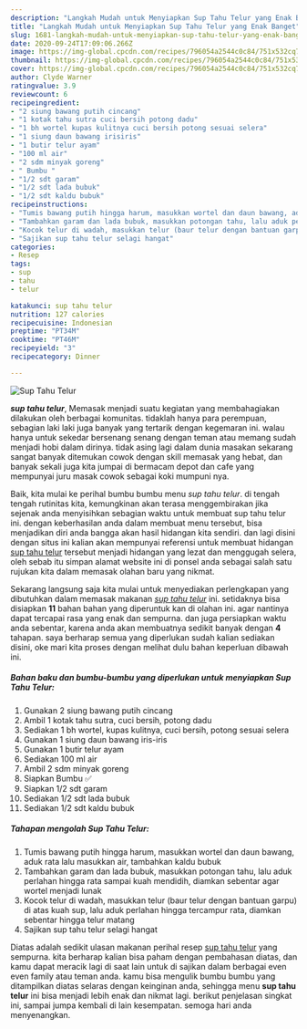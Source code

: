 ```yaml
---
description: "Langkah Mudah untuk Menyiapkan Sup Tahu Telur yang Enak Banget"
title: "Langkah Mudah untuk Menyiapkan Sup Tahu Telur yang Enak Banget"
slug: 1681-langkah-mudah-untuk-menyiapkan-sup-tahu-telur-yang-enak-banget
date: 2020-09-24T17:09:06.266Z
image: https://img-global.cpcdn.com/recipes/796054a2544c0c84/751x532cq70/sup-tahu-telur-foto-resep-utama.jpg
thumbnail: https://img-global.cpcdn.com/recipes/796054a2544c0c84/751x532cq70/sup-tahu-telur-foto-resep-utama.jpg
cover: https://img-global.cpcdn.com/recipes/796054a2544c0c84/751x532cq70/sup-tahu-telur-foto-resep-utama.jpg
author: Clyde Warner
ratingvalue: 3.9
reviewcount: 6
recipeingredient:
- "2 siung bawang putih cincang"
- "1 kotak tahu sutra cuci bersih potong dadu"
- "1 bh wortel kupas kulitnya cuci bersih potong sesuai selera"
- "1 siung daun bawang irisiris"
- "1 butir telur ayam"
- "100 ml air"
- "2 sdm minyak goreng"
- " Bumbu "
- "1/2 sdt garam"
- "1/2 sdt lada bubuk"
- "1/2 sdt kaldu bubuk"
recipeinstructions:
- "Tumis bawang putih hingga harum, masukkan wortel dan daun bawang, aduk rata lalu masukkan air, tambahkan kaldu bubuk"
- "Tambahkan garam dan lada bubuk, masukkan potongan tahu, lalu aduk perlahan hingga rata sampai kuah mendidih, diamkan sebentar agar wortel menjadi lunak"
- "Kocok telur di wadah, masukkan telur (baur telur dengan bantuan garpu) di atas kuah sup, lalu aduk perlahan hingga tercampur rata, diamkan sebentar hingga telur matang"
- "Sajikan sup tahu telur selagi hangat"
categories:
- Resep
tags:
- sup
- tahu
- telur

katakunci: sup tahu telur 
nutrition: 127 calories
recipecuisine: Indonesian
preptime: "PT34M"
cooktime: "PT46M"
recipeyield: "3"
recipecategory: Dinner

---
```



![Sup Tahu Telur](https://img-global.cpcdn.com/recipes/796054a2544c0c84/751x532cq70/sup-tahu-telur-foto-resep-utama.jpg)

<b><i>sup tahu telur</i></b>, Memasak menjadi suatu kegiatan yang membahagiakan dilakukan oleh berbagai komunitas. tidaklah hanya para perempuan, sebagian laki laki juga banyak yang tertarik dengan kegemaran ini. walau hanya untuk sekedar bersenang senang dengan teman atau memang sudah menjadi hobi dalam dirinya. tidak asing lagi dalam dunia masakan sekarang sangat banyak ditemukan cowok dengan skill memasak yang hebat, dan banyak sekali juga kita jumpai di bermacam depot dan cafe yang mempunyai juru masak cowok sebagai koki mumpuni nya.



Baik, kita mulai ke perihal bumbu bumbu menu <i>sup tahu telur</i>. di tengah tengah rutinitas kita, kemungkinan akan terasa menggembirakan jika sejenak anda menyisihkan sebagian waktu untuk membuat sup tahu telur ini. dengan keberhasilan anda dalam membuat menu tersebut, bisa menjadikan diri anda bangga akan hasil hidangan kita sendiri. dan lagi disini dengan situs ini kalian akan mempunyai referensi untuk membuat hidangan <u>sup tahu telur</u> tersebut menjadi hidangan yang lezat dan menggugah selera, oleh sebab itu simpan alamat website ini di ponsel anda sebagai salah satu rujukan kita dalam memasak olahan baru yang nikmat.


Sekarang langsung saja kita mulai untuk menyediakan perlengkapan yang dibutuhkan dalam memasak makanan <u><i>sup tahu telur</i></u> ini. setidaknya bisa disiapkan <b>11</b> bahan bahan yang diperuntuk kan di olahan ini. agar nantinya dapat tercapai rasa yang enak dan sempurna. dan juga persiapkan waktu anda sebentar, karena anda akan membuatnya sedikit banyak dengan <b>4</b> tahapan. saya berharap semua yang diperlukan sudah kalian sediakan disini, oke mari kita proses dengan melihat dulu bahan keperluan dibawah ini.

<!--inarticleads1-->

##### Bahan baku dan bumbu-bumbu yang diperlukan untuk menyiapkan Sup Tahu Telur:

1. Gunakan 2 siung bawang putih cincang
1. Ambil 1 kotak tahu sutra, cuci bersih, potong dadu
1. Sediakan 1 bh wortel, kupas kulitnya, cuci bersih, potong sesuai selera
1. Gunakan 1 siung daun bawang iris-iris
1. Gunakan 1 butir telur ayam
1. Sediakan 100 ml air
1. Ambil 2 sdm minyak goreng
1. Siapkan  Bumbu ✅
1. Siapkan 1/2 sdt garam
1. Sediakan 1/2 sdt lada bubuk
1. Sediakan 1/2 sdt kaldu bubuk




<!--inarticleads2-->

##### Tahapan mengolah Sup Tahu Telur:

1. Tumis bawang putih hingga harum, masukkan wortel dan daun bawang, aduk rata lalu masukkan air, tambahkan kaldu bubuk
1. Tambahkan garam dan lada bubuk, masukkan potongan tahu, lalu aduk perlahan hingga rata sampai kuah mendidih, diamkan sebentar agar wortel menjadi lunak
1. Kocok telur di wadah, masukkan telur (baur telur dengan bantuan garpu) di atas kuah sup, lalu aduk perlahan hingga tercampur rata, diamkan sebentar hingga telur matang
1. Sajikan sup tahu telur selagi hangat




Diatas adalah sedikit ulasan makanan perihal resep <u>sup tahu telur</u> yang sempurna. kita berharap kalian bisa paham dengan pembahasan diatas, dan kamu dapat meracik lagi di saat lain untuk di sajikan dalam berbagai even even family atau teman anda. kamu bisa mengulik bumbu bumbu yang ditampilkan diatas selaras dengan keinginan anda, sehingga menu <b>sup tahu telur</b> ini bisa menjadi lebih enak dan nikmat lagi. berikut penjelasan singkat ini, sampai jumpa kembali di lain kesempatan. semoga hari anda menyenangkan.
